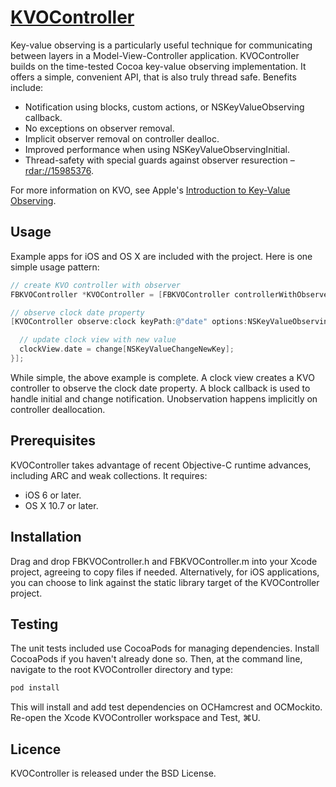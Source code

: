 # [KVOController](https://github.com/facebook/KVOController)

Key-value observing is a particularly useful technique for communicating between layers in a Model-View-Controller application. KVOController builds on the time-tested Cocoa key-value observing implementation. It offers a simple, convenient API, that is also truly thread safe. Benefits include:

- Notification using blocks, custom actions, or NSKeyValueObserving callback.
- No exceptions on observer removal.
- Implicit observer removal on controller dealloc.
- Improved performance when using NSKeyValueObservingInitial.
- Thread-safety with special guards against observer resurection – [rdar://15985376](http://openradar.appspot.com/radar?id=5305010728468480).

For more information on KVO, see Apple's [Introduction to Key-Value Observing](https://developer.apple.com/library/mac/documentation/Cocoa/Conceptual/KeyValueObserving/KeyValueObserving.html).

## Usage

Example apps for iOS and OS X are included with the project. Here is one simple usage pattern:

```objective-c
// create KVO controller with observer
FBKVOController *KVOController = [FBKVOController controllerWithObserver:self];

// observe clock date property 
[KVOController observe:clock keyPath:@"date" options:NSKeyValueObservingOptionInitial|NSKeyValueObservingOptionNew block:^(ClockView *clockView, Clock *clock, NSDictionary *change) {

  // update clock view with new value
  clockView.date = change[NSKeyValueChangeNewKey];
}];
```

While simple, the above example is complete. A clock view creates a KVO controller to observe the clock date property. A block callback is used to handle initial and change notification. Unobservation happens implicitly on controller deallocation.

## Prerequisites

KVOController takes advantage of recent Objective-C runtime advances, including ARC and weak collections. It requires:

- iOS 6 or later.
- OS X 10.7 or later.

## Installation

Drag and drop FBKVOController.h and FBKVOController.m into your Xcode project, agreeing to copy files if needed. Alternatively, for iOS applications, you can choose to link against the static library target of the KVOController project.

## Testing

The unit tests included use CocoaPods for managing dependencies. Install CocoaPods if you haven't already done so. Then, at the command line, navigate to the root KVOController directory and type:

```sh
pod install
```

This will install and add test dependencies on OCHamcrest and OCMockito. Re-open the Xcode KVOController workspace and Test, ⌘U.

## Licence

KVOController is released under the BSD License.
